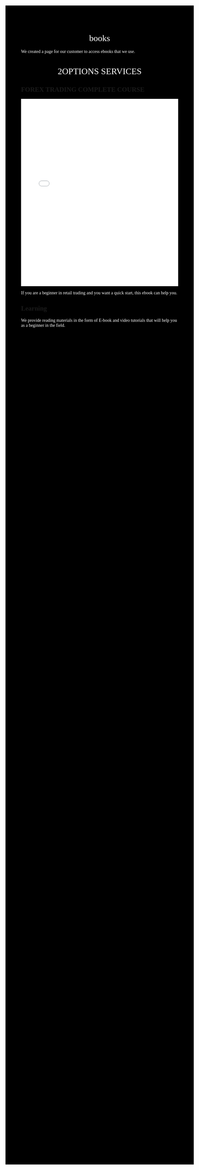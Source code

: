 # books
We created a page for our customer to access ebooks that we use.
<html>
<head><meta charset="utf 1">
<title>2OPTIONS SERVICES</title>
<style>
body {
background-color: black;
margin: 15%;
font-family: san-serif;}
h1 {
text-align: center;
font-family: serif;
font-weight: normal;
font-transform: uppercase;
color: white;}
p { color: white;}
</style>
</head>
<body>
<h1>2OPTIONS SERVICES</h1>
<h2>FOREX TRADING COMPLETE COURSE</h2>
<embed src="path/to/your/FOREX_TRADING_COMPLETE_COURSE_STUDY-_FOR.pdf" type="application/pdf" width="100%" height="600px" />
<p>If you are a beginner in retail trading and you want a quick start, this ebook can help you.</p>
<h2>Learning</h2>
<p>We provide reading materials in the form of E-book and video tutorials
that will help you as a beginner in the field.</p>

</body>
</html>
